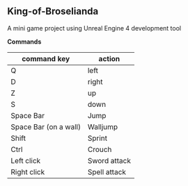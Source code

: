  ## King-of-Broselianda
A mini game project using Unreal Engine 4 development tool

**Commands**

command key | action
------------ | -------------
Q | left
D | right
Z | up
S | down
Space Bar | Jump
Space Bar (on a wall) | Walljump
Shift | Sprint
Ctrl | Crouch
Left click | Sword attack
Right click | Spell attack
